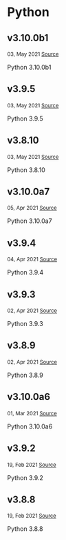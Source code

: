 # Python

<div>
<demo-component app-code="python"/>
</div>


## v3.10.0b1
<p style="font-size:12px;"> 03, May 2021 
<a href="https://github.com/python/cpython/releases/tag/v3.10.0b1" target="_blank"> 
Source </a><OutboundLink /></p>
<p>Python 3.10.0b1</p>

## v3.9.5
<p style="font-size:12px;"> 03, May 2021 
<a href="https://github.com/python/cpython/releases/tag/v3.9.5" target="_blank"> 
Source </a><OutboundLink /></p>
<p>Python 3.9.5</p>

## v3.8.10
<p style="font-size:12px;"> 03, May 2021 
<a href="https://github.com/python/cpython/releases/tag/v3.8.10" target="_blank"> 
Source </a><OutboundLink /></p>
<p>Python 3.8.10</p>

## v3.10.0a7
<p style="font-size:12px;"> 05, Apr 2021 
<a href="https://github.com/python/cpython/releases/tag/v3.10.0a7" target="_blank"> 
Source </a><OutboundLink /></p>
<p>Python 3.10.0a7</p>

## v3.9.4
<p style="font-size:12px;"> 04, Apr 2021 
<a href="https://github.com/python/cpython/releases/tag/v3.9.4" target="_blank"> 
Source </a><OutboundLink /></p>
<p>Python 3.9.4</p>

## v3.9.3
<p style="font-size:12px;"> 02, Apr 2021 
<a href="https://github.com/python/cpython/releases/tag/v3.9.3" target="_blank"> 
Source </a><OutboundLink /></p>
<p>Python 3.9.3</p>

## v3.8.9
<p style="font-size:12px;"> 02, Apr 2021 
<a href="https://github.com/python/cpython/releases/tag/v3.8.9" target="_blank"> 
Source </a><OutboundLink /></p>
<p>Python 3.8.9</p>

## v3.10.0a6
<p style="font-size:12px;"> 01, Mar 2021 
<a href="https://github.com/python/cpython/releases/tag/v3.10.0a6" target="_blank"> 
Source </a><OutboundLink /></p>
<p>Python 3.10.0a6</p>

## v3.9.2
<p style="font-size:12px;"> 19, Feb 2021 
<a href="https://github.com/python/cpython/releases/tag/v3.9.2" target="_blank"> 
Source </a><OutboundLink /></p>
<p>Python 3.9.2</p>

## v3.8.8
<p style="font-size:12px;"> 19, Feb 2021 
<a href="https://github.com/python/cpython/releases/tag/v3.8.8" target="_blank"> 
Source </a><OutboundLink /></p>
<p>Python 3.8.8</p>
